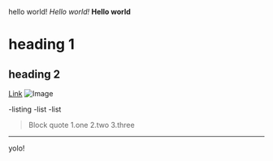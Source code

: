 
hello world!
*Hello world!*
**Hello world**
# heading 1
## heading 2
[Link](https://www.google.com/)
![Image](https://image.shutterstock.com/image-vector/guinea-pig-clipart-illustration-vector-260nw-1097306021.jpg)

-listing
-list
-list

>Block quote
1.one
2.two
3.three
---
yolo!